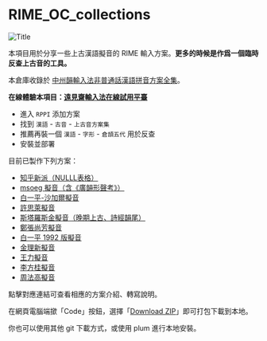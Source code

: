 # RIME_OC_collections

![Title](https://user-images.githubusercontent.com/32562298/213803086-ee90a096-9f5f-4ba2-8ed9-7db4f2188549.jpg)

本項目用於分享一些上古漢語擬音的 RIME 輸入方案。**更多的時候是作爲一個臨時反查上古音的工具。**

本倉庫收錄於 [中州韻輸入法非普通話漢語拼音方案全集](https://github.com/laubonghaudoi/Chinese_Rime)。

**在線體驗本項目：[遠見齋輸入法在線試用平臺](https://rime.vistudium.top/)**
- 進入 `RPPI` 添加方案
- 找到 `漢語` - `古音` - `上古音方案集`
- 推薦再裝一個 `漢語` - `字形` - `倉頡五代` 用於反查
- 安裝並部署

目前已製作下列方案：

- [知乎新派（NULLL表格）](nulll.md)
- [msoeg 擬音（含《廣韻形聲考》）](msoeg.md)
- [白一平-沙加爾擬音](baxter-sagart.md)
- [許思萊擬音](shuessler.md)
- [斯塔羅斯金擬音（晚期上古、詩經韻尾）](starostin.md)
- [鄭張尚芳擬音](zhengzhang.md)
- [白一平 1992 版擬音](baxter1992.md)
- [金理新擬音](jinlixin.md)
- [王力擬音](wangli.md)
- [李方桂擬音](lifanggui.md)
- [周法高擬音](zhoufagao.md)

點擊對應連結可查看相應的方案介紹、轉寫說明。

在網頁電腦端撳「Code」按鈕，選擇「[Download ZIP](https://codeload.github.com/Hulenkius/RIME_OC_collections/zip/refs/heads/main)」即可打包下載到本地。

你也可以使用其他 git 下載方式，或使用 plum 進行本地安裝。